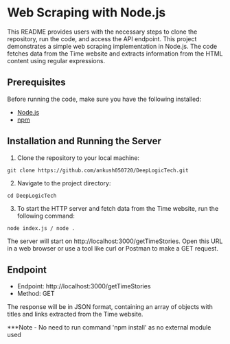 # Web Scraping with Node.js
This README provides users with the necessary steps to clone the repository, run the code, and access the API endpoint.
This project demonstrates a simple web scraping implementation in Node.js. The code fetches data from the Time website and extracts information from the HTML content using regular expressions.

## Prerequisites

Before running the code, make sure you have the following installed:

- [Node.js](https://nodejs.org/)
- [npm](https://www.npmjs.com/)

## Installation and Running the Server

1. Clone the repository to your local machine:
```
git clone https://github.com/ankush050720/DeepLogicTech.git
```
2. Navigate to the project directory:
```
cd DeepLogicTech
```

3. To start the HTTP server and fetch data from the Time website, run the following command:
```
node index.js / node .
```

The server will start on http://localhost:3000/getTimeStories. Open this URL in a web browser or use a tool like curl or Postman to make a GET request.

## Endpoint

* Endpoint: http://localhost:3000/getTimeStories
* Method: GET

The response will be in JSON format, containing an array of objects with titles and links extracted from the Time website.

***Note - No need to run command 'npm install' as no external module used
